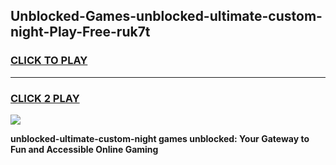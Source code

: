 
## Unblocked-Games-unblocked-ultimate-custom-night-Play-Free-ruk7t
<h3>
<a href="https://premium76.site?title=unblocked-ultimate-custom-night&ref=12A">CLICK TO PLAY</a></h3>
<hr>

<h3>
<a href="https://premium76.site?title=unblocked-ultimate-custom-night&ref=12A">CLICK 2 PLAY</a>
  
</h3>

<a href="https://premium76.site?title=unblocked-ultimate-custom-night&ref=12A"><img src="https://clearcache.store/games.png"></a>


**unblocked-ultimate-custom-night games unblocked: Your Gateway to Fun and Accessible Online Gaming**
